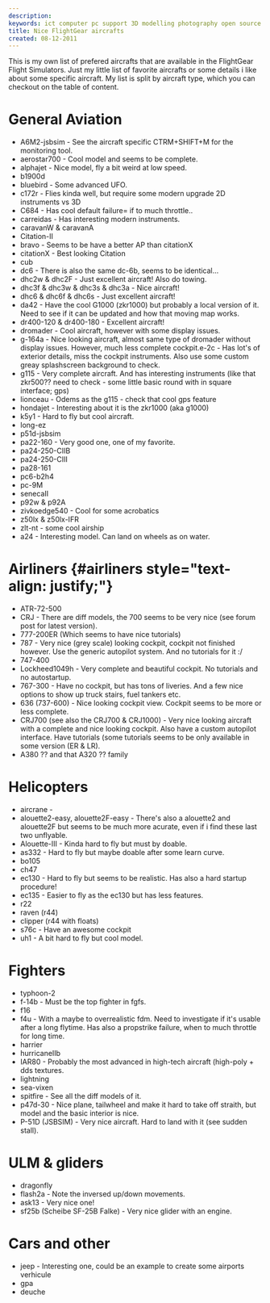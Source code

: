 ```yaml
---
description: 
keywords: ict computer pc support 3D modelling photography open source graphics
title: Nice FlightGear aircrafts
created: 08-12-2011
---
```


This is my own list of prefered aircrafts that are available in the
FlightGear Flight Simulators. Just my little list of favorite aircrafts
or some details i like about some specific aircraft. My list is split by
aircraft type, which you can checkout on the table of content.

General Aviation
================

-   A6M2-jsbsim - See the aircraft specific CTRM+SHIFT+M for the
    monitoring tool.
-   aerostar700 - Cool model and seems to be complete.
-   alphajet - Nice model, fly a bit weird at low speed.
-   b1900d
-   bluebird - Some advanced UFO.
-   c172r - Flies kinda well, but require some modern upgrade 2D
    instruments vs 3D
-   C684 - Has cool default failure= if to much throttle..
-   carreidas - Has interesting modern instruments.
-   caravanW & caravanA
-   Citation-II
-   bravo - Seems to be have a better AP than citationX
-   citationX - Best looking Citation
-   cub
-   dc6 - There is also the same dc-6b, seems to be identical\...
-   dhc2w & dhc2F - Just excellent aircraft! Also do towing.
-   dhc3f & dhc3w & dhc3s & dhc3a - Nice aircraft!
-   dhc6 & dhc6f & dhc6s - Just excellent aircraft!
-   da42 - Have the cool G1000 (zkr1000) but probably a local version of
    it. Need to see if it can be updated and how that moving map works.
-   dr400-120 & dr400-180 - Excellent aircraft!
-   dromader - Cool aircraft, however with some display issues.
-   g-164a - Nice looking aircraft, almost same type of dromader without
    display issues. However, much less complete cockpit.e-2c - Has
    lot\'s of exterior details, miss the cockpit instruments. Also use
    some custom greay splashscreen background to check.
-   g115 - Very complete aircraft. And has interesting instruments (like
    that zkr500?? need to check - some little basic round with in square
    interface; gps)
-   lionceau - Odems as the g115 - check that cool gps feature
-   hondajet - Interesting about it is the zkr1000 (aka g1000)
-   k5y1 - Hard to fly but cool aircraft.
-   long-ez
-   p51d-jsbsim
-   pa22-160 - Very good one, one of my favorite.
-   pa24-250-CIIB
-   pa24-250-CIII
-   pa28-161
-   pc6-b2h4
-   pc-9M
-   senecaII
-   p92w & p92A
-   zivkoedge540 - Cool for some acrobatics
-   z50lx & z50lx-IFR
-   zlt-nt - some cool airship
-   a24 - Interesting model. Can land on wheels as on water.

Airliners {#airliners style="text-align: justify;"}
=========

-   ATR-72-500
-   CRJ - There are diff models, the 700 seems to be very nice (see
    forum post for latest version).
-   777-200ER (Which seems to have nice tutorials)
-   787 - Very nice (grey scale) looking cockpit, cockpit not finished
    however. Use the generic autopilot system. And no tutorials for it
    :/
-   747-400
-   Lockheed1049h - Very complete and beautiful cockpit. No tutorials
    and no autostartup.
-   767-300 - Have no cockpit, but has tons of liveries. And a few nice
    options to show up truck stairs, fuel tankers etc.
-   636 (737-600) - Nice looking cockpit view. Cockpit seems to be more
    or less complete.
-   CRJ700 (see also the CRJ700 & CRJ1000) - Very nice looking aircraft
    with a complete and nice looking cockpit. Also have a custom
    autopilot interface. Have tutorials (some tutorials seems to be only
    available in some version (ER & LR).
-   A380 ?? and that A320 ?? family

Helicopters
===========

-   aircrane -
-   alouette2-easy, alouette2F-easy - There\'s also a alouette2 and
    alouette2F but seems to be much more acurate, even if i find these
    last two unflyable.
-   Alouette-III - Kinda hard to fly but must by doable.
-   as332 - Hard to fly but maybe doable after some learn curve.
-   bo105
-   ch47
-   ec130 - Hard to fly but seems to be realistic. Has also a hard
    startup procedure!
-   ec135 - Easier to fly as the ec130 but has less features.
-   r22
-   raven (r44)
-   clipper (r44 with floats)
-   s76c - Have an awesome cockpit
-   uh1 - A bit hard to fly but cool model.

Fighters
========

-   typhoon-2
-   f-14b - Must be the top fighter in fgfs.
-   f16
-   f4u - With a maybe to overrealistic fdm. Need to investigate if
    it\'s usable after a long flytime. Has also a propstrike failure,
    when to much throttle for long time.
-   harrier
-   hurricaneIIb
-   IAR80 - Probably the most advanced in high-tech aircraft
    (high-poly + dds textures.
-   lightning
-   sea-vixen
-   spitfire - See all the diff models of it.
-   p47d-30 - Nice plane, tailwheel and make it hard to take off
    straith, but model and the basic interior is nice.
-   P-51D (JSBSIM) - Very nice aircraft. Hard to land with it (see
    sudden stall).

ULM & gliders
=============

-   dragonfly
-   flash2a - Note the inversed up/down movements.
-   ask13 - Very nice one!
-   sf25b (Scheibe SF-25B Falke) - Very nice glider with an engine.

Cars and other
==============

-   jeep - Interesting one, could be an example to create some airports
    verhicule
-   gpa
-   deuche
